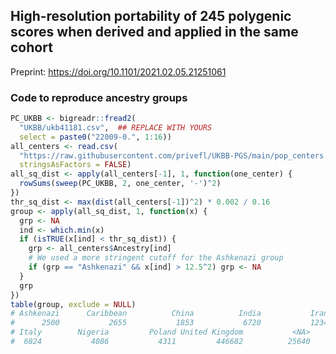 ## High-resolution portability of 245 polygenic scores when derived and applied in the same cohort

Preprint: https://doi.org/10.1101/2021.02.05.21251061

### Code to reproduce ancestry groups

```r
PC_UKBB <- bigreadr::fread2(
  "UKBB/ukb41181.csv",  ## REPLACE WITH YOURS
  select = paste0("22009-0.", 1:16))
all_centers <- read.csv(
  "https://raw.githubusercontent.com/privefl/UKBB-PGS/main/pop_centers.csv",
  stringsAsFactors = FALSE)
all_sq_dist <- apply(all_centers[-1], 1, function(one_center) {
  rowSums(sweep(PC_UKBB, 2, one_center, '-')^2)
})
thr_sq_dist <- max(dist(all_centers[-1])^2) * 0.002 / 0.16
group <- apply(all_sq_dist, 1, function(x) {
  grp <- NA
  ind <- which.min(x)
  if (isTRUE(x[ind] < thr_sq_dist)) {
    grp <- all_centers$Ancestry[ind]
    # We used a more stringent cutoff for the Ashkenazi group
    if (grp == "Ashkenazi" && x[ind] > 12.5^2) grp <- NA
  }
  grp
})
table(group, exclude = NULL)
# Ashkenazi      Caribbean          China          India           Iran
#      2500           2655           1853           6720           1234
# Italy        Nigeria         Poland United Kingdom           <NA>
#  6824           4086           4311         446682          25640
```
